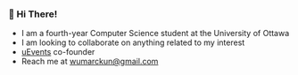### 👋 Hi There!

* I am a fourth-year Computer Science student at the University of Ottawa
* I am looking to collaborate on anything related to my interest
* [uEvents](https://www.uevents.org/) co-founder
* Reach me at wumarckun@gmail.com
